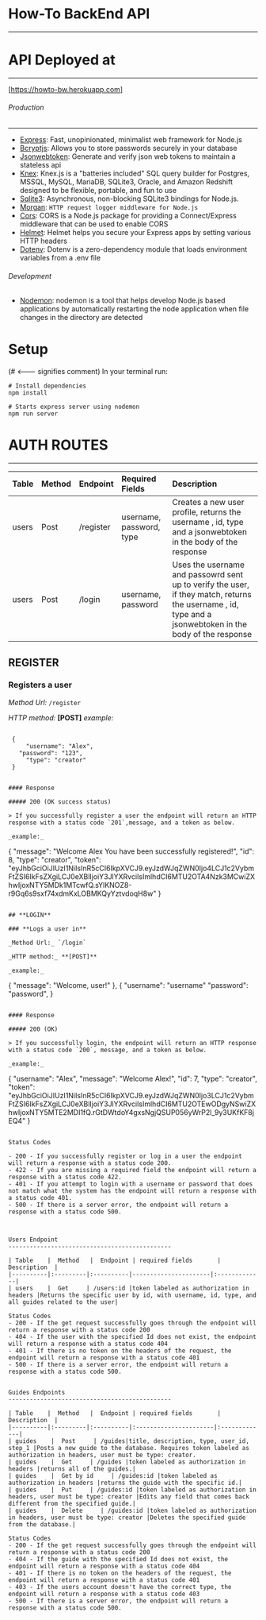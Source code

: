 # How-To BackEnd API
--------------------------------------------

# API Deployed at
---------------------------------------------
[https://howto-bw.herokuapp.com]


###### Production
---------------------------------------------

- [Express](https://www.npmjs.com/package/express): Fast, unopinionated, minimalist web framework for Node.js
- [Bcryptjs](https://www.npmjs.com/package/body-parser): Allows you to store passwords securely in your database
- [Jsonwebtoken](https://www.npmjs.com/package/jsonwebtoken): Generate and verify json web tokens to maintain a stateless api
- [Knex](https://www.npmjs.com/package/knex): Knex.js is a "batteries included" SQL query builder for Postgres, MSSQL, MySQL, MariaDB, SQLite3, Oracle, and Amazon Redshift designed to be flexible, portable, and fun to use
- [Sqlite3](https://www.npmjs.com/package/sqlite3): Asynchronous, non-blocking SQLite3 bindings for Node.js.
- [Morgan](https://www.npmjs.com/package/morgan): `HTTP request logger middleware for Node.js`
- [Cors](https://www.npmjs.com/package/cors): CORS is a Node.js package for providing a Connect/Express middleware that can be used to enable CORS
- [Helmet](https://www.npmjs.com/package/helmet): Helmet helps you secure your Express apps by setting various HTTP headers
- [Dotenv](https://www.npmjs.com/package/dotenv): Dotenv is a zero-dependency module that loads environment variables from a .env file

###### Development

- [Nodemon](https://www.npmjs.com/package/nodemon): nodemon is a tool that helps develop Node.js based applications by automatically restarting the node application when file changes in the directory are detected

# Setup

(# <--- signifies comment)
In your terminal run:

```
# Install dependencies
npm install

# Starts express server using nodemon
npm run server
```

# AUTH ROUTES
--------------------------------------------

| Table    |  Method   |  Endpoint | Required Fields       | Description  |
|----------|:---------|:----------|:----------------------|:-------------|
| users    |  Post     | /register|username, password, type |Creates a new user profile, returns the username , id, type and a jsonwebtoken in the body of the response|
| users    |  Post     |/login|username, password|Uses the username and passowrd sent up to verify the user, if they match, returns the username , id, type and a jsonwebtoken in the body of the response|

## **REGISTER**

### **Registers a user**

_Method Url:_ `/register`

_HTTP method:_ **[POST]**
_example:_

```

 {
	 "username": "Alex",
   "password": "123",
	 "type": "creator"
 }

```

```

#### Response

##### 200 (OK success status)

> If you successfully register a user the endpoint will return an HTTP response with a status code `201`,message, and a token as below.

_example:_

```
{
  "message": "Welcome Alex You have been successfully registered!",
  "id": 8,
  "type": "creator",
  "token": "eyJhbGciOiJIUzI1NiIsInR5cCI6IkpXVCJ9.eyJzdWJqZWN0Ijo4LCJ1c2VybmFtZSI6IkFsZXgiLCJ0eXBlIjoiY3JlYXRvciIsImlhdCI6MTU2OTA4Nzk3MCwiZXhwIjoxNTY5MDk1MTcwfQ.sYlKNOZ8-r9Gq6s9sxf74xdmKxLOBMKQyYztvdoqH8w"
}

```

## **LOGIN**

### **Logs a user in**

_Method Url:_ `/login`

_HTTP method:_ **[POST]**

_example:_

```
{
  "message": "Welcome, user!"
},
{
  "username": "username"
  "password": "password",
}

```

#### Response

##### 200 (OK)

> If you successfully login, the endpoint will return an HTTP response with a status code `200`, message, and a token as below.

_example:_

```

{
  "username": "Alex",
  "message": "Welcome Alex!",
  "id": 7,
  "type": "creator",
  "token": "eyJhbGciOiJIUzI1NiIsInR5cCI6IkpXVCJ9.eyJzdWJqZWN0Ijo3LCJ1c2VybmFtZSI6IkFsZXgiLCJ0eXBlIjoiY3JlYXRvciIsImlhdCI6MTU2OTEwODgyNSwiZXhwIjoxNTY5MTE2MDI1fQ.rGtDWtdoY4gxsNgjQSUP056yWrP2l_9y3UKfKF8jEQ4"
}

```

Status Codes

- 200 - If you successfully register or log in a user the endpoint will return a response with a status code 200.
- 422 - If you are missing a required field the endpoint will return a response with a status code 422.
- 401 - If you attempt to login with a username or password that does not match what the system has the endpoint will return a response with a status code 401.
- 500 - If there is a server error, the endpoint will return a response with a status code 500.



Users Endpoint
----------------------------------------------

| Table    |  Method   |  Endpoint | required fields       | Description  |
|----------|:---------|:----------|----------------------|:-------------|
| users    |  Get     | /users:id |token labeled as authorization in headers |Returns the specific user by id, with username, id, type, and all guides related to the user|

Status Codes
- 200 - If the get request successfully goes through the endpoint will return a response with a status code 200
- 404 - If the user with the specified Id does not exist, the endpoint will return a response with a status code 404
- 401 - If there is no token on the headers of the request, the endpoint will return a response with a status code 401
- 500 - If there is a server error, the endpoint will return a response with a status code 500.


Guides Endpoints
----------------------------------------------

| Table    |  Method   |  Endpoint | required fields       | Description  |
|----------|:---------|:----------|:----------------------|:-------------|
| guides    |  Post     | /guides|title, description, type, user_id, step_1 |Posts a new guide to the database. Requires token labeled as authorization in headers, user must be type: creator.
| guides    |  Get     | /guides |token labeled as authorization in headers |returns all of the guides.|
| guides    |  Get by id     | /guides:id |token labeled as authorization in headers |returns the guide with the specific id.|
| guides    |  Put     | /guides:id |token labeled as authorization in headers, user must be type: creator |Edits any field that comes back different from the specified guide.|
| guides    |  Delete     | /guides:id |token labeled as authorization in headers, user must be type: creator |Deletes the specified guide from the database.|

Status Codes
- 200 - If the get request successfully goes through the endpoint will return a response with a status code 200
- 404 - If the guide with the specified Id does not exist, the endpoint will return a response with a status code 404
- 401 - If there is no token on the headers of the request, the endpoint will return a response with a status code 401
- 403 - If the users account doesn't have the correct type, the endpoint will return a response with a status code 403
- 500 - If there is a server error, the endpoint will return a response with a status code 500.

